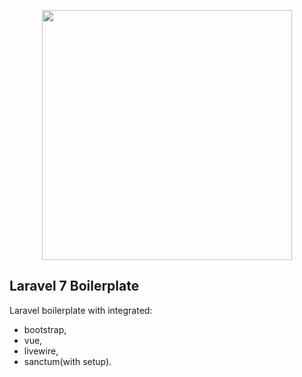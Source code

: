 <p align="center"><img src="https://res.cloudinary.com/dtfbvvkyp/image/upload/v1566331377/laravel-logolockup-cmyk-red.svg" width="400"></p>


## Laravel 7 Boilerplate

Laravel boilerplate with integrated: 

- bootstrap, 
- vue, 
- livewire, 
- sanctum(with setup).
